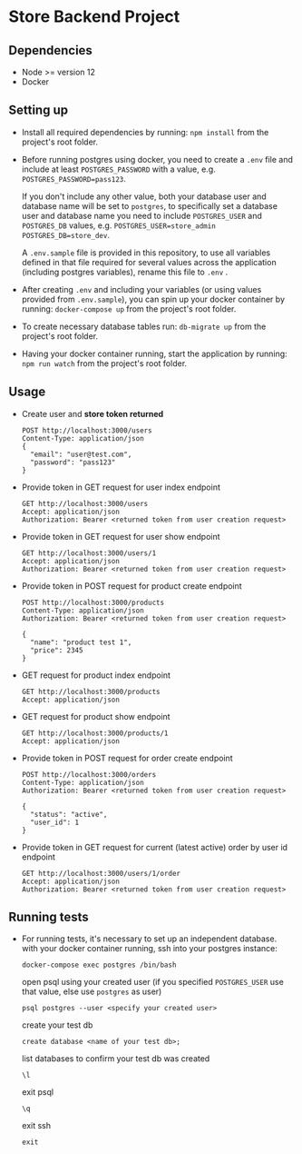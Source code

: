 # Store Backend Project

## Dependencies
- Node >= version 12
- Docker

## Setting up
- Install all required dependencies by running: `npm install` from the project's root folder.
- Before running postgres using docker, you need to create a `.env` file and include at least `POSTGRES_PASSWORD` with a value, e.g.
`POSTGRES_PASSWORD=pass123`. 
  
  If you don't include any other value, both your database user and database name will be set to `postgres`,
to specifically set a database user and database name you need to include `POSTGRES_USER` and `POSTGRES_DB` values, 
e.g. `POSTGRES_USER=store_admin` `POSTGRES_DB=store_dev`.

  A `.env.sample` file is provided in this repository, to use all variables defined in that file required for several values across 
  the application (including postgres variables), rename this file to `.env` .
- After creating `.env` and including your variables (or using values provided from `.env.sample`), you can spin up your 
  docker container by running: `docker-compose up` from the project's root folder.
- To create necessary database tables run: `db-migrate up` from the project's root folder.
- Having your docker container running, start the application by running: `npm run watch` from the project's root folder.

## Usage
- Create user and **store token returned**
  ```
  POST http://localhost:3000/users
  Content-Type: application/json
  {
    "email": "user@test.com",
    "password": "pass123"
  }
  ```
- Provide token in GET request for user index endpoint
  ```
  GET http://localhost:3000/users
  Accept: application/json
  Authorization: Bearer <returned token from user creation request>
  ```
- Provide token in GET request for user show endpoint
  ```
  GET http://localhost:3000/users/1
  Accept: application/json
  Authorization: Bearer <returned token from user creation request>
  ```
- Provide token in POST request for product create endpoint
  ```
  POST http://localhost:3000/products
  Content-Type: application/json
  Authorization: Bearer <returned token from user creation request>
  
  {
    "name": "product test 1",
    "price": 2345
  }
  ```
- GET request for product index endpoint
  ```
  GET http://localhost:3000/products
  Accept: application/json
  ```
- GET request for product show endpoint
  ```
  GET http://localhost:3000/products/1
  Accept: application/json
  ```
- Provide token in POST request for order create endpoint
  ```
  POST http://localhost:3000/orders
  Content-Type: application/json
  Authorization: Bearer <returned token from user creation request>
  
  {
    "status": "active",
    "user_id": 1
  }
  ```
- Provide token in GET request for current (latest active) order by user id endpoint
  ```
  GET http://localhost:3000/users/1/order
  Accept: application/json
  Authorization: Bearer <returned token from user creation request>
  ```

## Running tests
- For running tests, it's necessary to set up an independent database.
    with your docker container running, ssh into your postgres instance:
    ```
    docker-compose exec postgres /bin/bash
    ```
    
    open psql using your created user (if you specified `POSTGRES_USER` use that value, else use `postgres` as user)
    ```
    psql postgres --user <specify your created user>
    ```
    
    create your test db
    ```
    create database <name of your test db>;
    ```

    list databases to confirm your test db was created
    ```
    \l
    ```
    
    exit psql
    ```
    \q
    ```
    
    exit ssh
    ```
    exit
    ```